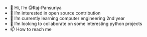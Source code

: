 - 👋 Hi, I’m @Raj-Pansuriya
- 👀 I’m interested in open source contribution
- 🌱 I’m currently learning computer engineering 2nd year
- 💞️ I’m looking to collaborate on some interesting python projects
- 📫 How to reach me 

<!---
Raj-Pansuriya/Raj-Pansuriya is a ✨ special ✨ repository because its `README.md` (this file) appears on your GitHub profile.
You can click the Preview link to take a look at your changes.
--->
